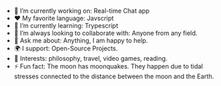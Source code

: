 

- 🔭 I’m currently working on: Real-time Chat app
- :heart: My favorite language: Javscript
- 🌱 I’m currently learning: Trypescript
- 👯 I’m always looking to collaborate with: Anyone from any field.
- 💬 Ask me about: Anything, I am happy to help.
- 🌍 I support: Open-Source Projects.
- 💜 Interests: philosophy, travel, video games, reading.
- ⚡ Fun fact: The moon has moonquakes. They happen due to tidal stresses connected to the distance between the moon and the Earth.

